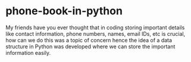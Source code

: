 # phone-book-in-python
My friends have you ever thought that in coding storing important details like contact information, phone numbers, names, email IDs, etc is crucial, how can we do this was a topic of concern hence the idea of a data structure in Python was developed where we can store the important information easily.
